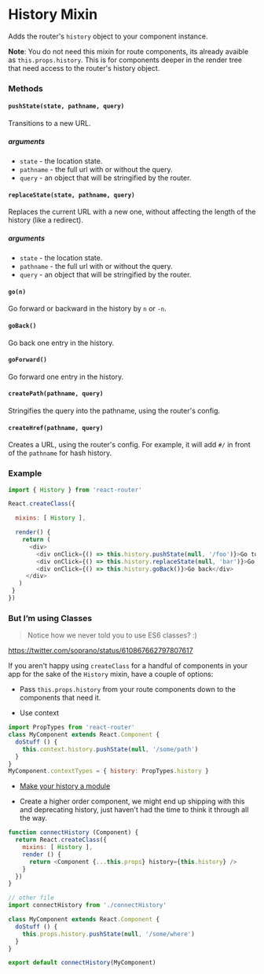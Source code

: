 # History Mixin

Adds the router's `history` object to your component instance.

**Note**: You do not need this mixin for route components, its already
avaible as `this.props.history`. This is for components deeper in the
render tree that need access to the router's history object.

### Methods

#### `pushState(state, pathname, query)`

Transitions to a new URL.

##### arguments

- `state` - the location state.
- `pathname` - the full url with or without the query.
- `query` - an object that will be stringified by the router.

#### `replaceState(state, pathname, query)`

Replaces the current URL with a new one, without affecting the length of
the history (like a redirect).

##### arguments

- `state` - the location state.
- `pathname` - the full url with or without the query.
- `query` - an object that will be stringified by the router.

#### `go(n)`

Go forward or backward in the history by `n` or `-n`.

#### `goBack()`

Go back one entry in the history.

#### `goForward()`

Go forward one entry in the history.

#### `createPath(pathname, query)`

Stringifies the query into the pathname, using the router's config.

#### `createHref(pathname, query)`

Creates a URL, using the router's config. For example, it will add `#/` in
front of the `pathname` for hash history.

### Example

```js
import { History } from 'react-router'

React.createClass({

  mixins: [ History ],

  render() {
    return (
      <div>
        <div onClick={() => this.history.pushState(null, '/foo')}>Go to foo</div>
        <div onClick={() => this.history.replaceState(null, 'bar')}>Go to bar without creating a new history entry</div>
        <div onClick={() => this.history.goBack()}>Go back</div>
     </div>
   )
 }
})
```

### But I’m using Classes

> Notice how we never told you to use ES6 classes? :)

https://twitter.com/soprano/status/610867662797807617

If you aren't happy using `createClass` for a handful of components in
your app for the sake of the `History` mixin, have a couple of options:

- Pass `this.props.history` from your route components down to the
  components that need it.

- Use context

```js
import PropTypes from 'react-router'
class MyComponent extends React.Component {
  doStuff () {
    this.context.history.pushState(null, '/some/path')
  }
}
MyComponent.contextTypes = { history: PropTypes.history }
```

- [Make your history a module](/docs/advanced/NavigatingOutsideOfComponents.md)

- Create a higher order component, we might end up shipping with this
  and deprecating history, just haven't had the time to think it through
  all the way.

```js
function connectHistory (Component) {
  return React.createClass({
    mixins: [ History ],
    render () {
      return <Component {...this.props} history={this.history} />
    }
  })
}

// other file
import connectHistory from './connectHistory'

class MyComponent extends React.Component {
  doStuff () {
    this.props.history.pushState(null, '/some/where')
  }
}

export default connectHistory(MyComponent)
```
